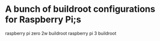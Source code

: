 # A bunch of buildroot configurations for Raspberry Pi;s

raspberry pi zero 2w buildroot
raspberry pi 3 buildroot

